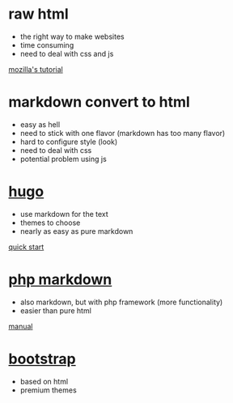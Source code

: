 # raw html

- the right way to make websites
- time consuming
- need to deal with css and js

[mozilla's tutorial](https://developer.mozilla.org/en-US/docs/Learn/Getting_started_with_the_web/What_will_your_website_look_like)

# markdown convert to html

- easy as hell
- need to stick with one flavor (markdown has too many flavor)
- hard to configure style (look)
- need to deal with css
- potential problem using js

# [hugo](https://gohugo.io)

- use markdown for the text
- themes to choose
- nearly as easy as pure markdown

[quick start](https://gohugo.io/getting-started/installing)

# [php markdown](https://www.php.net)

- also markdown, but with php framework (more functionality)
- easier than pure html

[manual](https://www.php.net/manual/en/)

# [bootstrap](https://getbootstrap.com)

- based on html
- premium themes
